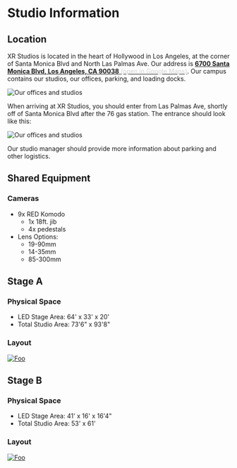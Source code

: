 # Studio Information

## Location

XR Studios is located in the heart of Hollywood in Los Angeles, at the corner of Santa Monica Blvd and North Las Palmas Ave. Our address is [**6700 Santa Monica Blvd, Los Angeles, CA 90038** <span style="color: lightgrey">(open in Google Maps)</span>](https://goo.gl/maps/AYyAmU6jxDP2Dm1m8). Our campus contains our studios, our offices, parking, and loading docks.

![Our offices and studios](../../../../img/stage/Hollywood_Map.png ':size=80%')

When arriving at XR Studios, you should enter from Las Palmas Ave, shortly off of Santa Monica Blvd after the 76 gas station. The entrance should look like this:

![Our offices and studios](../../../../img/stage/Entrance.png ':size=50%')

Our studio manager should provide more information about parking and other logistics.

## Shared Equipment

### Cameras

-   9x RED Komodo
    -   1x 18ft. jib
    -   4x pedestals
    <!-- TODO Will add pedestal and jib brands -->
-   Lens Options:
    -   19-90mm
    -   14-35mm
    -   85-300mm
    <!-- TODO Will add lens brands and more information on bringing your own lenses (need to talk to Producers about this) -->

<!-- TODO more information here about other equipment? -->

## Stage A

<!-- TODO Info about Stage A -->

### Physical Space

-   LED Stage Area: 64' x 33' x 20'
-   Total Studio Area: 73'6" x 93'8"

### Layout

[![Foo](../../../../img/stage/StudioA_FloorPlan.png ':size=60%')](https://xr-studios.github.io/img/stage/StudioA_FloorPlan.png)

## Stage B

<!-- TODO Info about Stage B -->

### Physical Space

-   LED Stage Area: 41' x 16' x 16'4"
-   Total Studio Area: 53' x 61'

### Layout

[![Foo](../../../../img/stage/StudioB_FloorPlan.png ':size=60%')](https://xr-studios.github.io/img/stage/StudioB_FloorPlan.png)

<!-- TODO Add real photos of the space once it's finished; don't need renders when we have the real thing) -->
